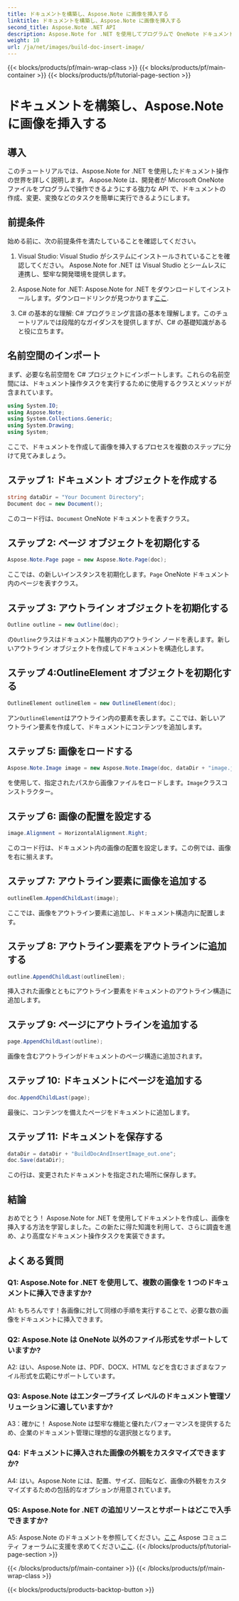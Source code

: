 ```yaml
---
title: ドキュメントを構築し、Aspose.Note に画像を挿入する
linktitle: ドキュメントを構築し、Aspose.Note に画像を挿入する
second_title: Aspose.Note .NET API
description: Aspose.Note for .NET を使用してプログラムで OneNote ドキュメントに画像を挿入する方法を学びます。シームレスなドキュメント操作のための簡単な手順。
weight: 10
url: /ja/net/images/build-doc-insert-image/
---
```


{{< blocks/products/pf/main-wrap-class >}}
{{< blocks/products/pf/main-container >}}
{{< blocks/products/pf/tutorial-page-section >}}

# ドキュメントを構築し、Aspose.Note に画像を挿入する

## 導入

このチュートリアルでは、Aspose.Note for .NET を使用したドキュメント操作の世界を詳しく説明します。 Aspose.Note は、開発者が Microsoft OneNote ファイルをプログラムで操作できるようにする強力な API で、ドキュメントの作成、変更、変換などのタスクを簡単に実行できるようにします。 

## 前提条件

始める前に、次の前提条件を満たしていることを確認してください。

1. Visual Studio: Visual Studio がシステムにインストールされていることを確認してください。 Aspose.Note for .NET は Visual Studio とシームレスに連携し、堅牢な開発環境を提供します。

2.  Aspose.Note for .NET: Aspose.Note for .NET をダウンロードしてインストールします。ダウンロードリンクが見つかります[ここ](https://releases.aspose.com/note/net/).

3. C# の基本的な理解: C# プログラミング言語の基本を理解します。このチュートリアルでは段階的なガイダンスを提供しますが、C# の基礎知識があると役に立ちます。

## 名前空間のインポート

まず、必要な名前空間を C# プロジェクトにインポートします。これらの名前空間には、ドキュメント操作タスクを実行するために使用するクラスとメソッドが含まれています。

```csharp
using System.IO;
using Aspose.Note;
using System.Collections.Generic;
using System.Drawing;
using System;
```

ここで、ドキュメントを作成して画像を挿入するプロセスを複数のステップに分けて見てみましょう。

## ステップ 1: ドキュメント オブジェクトを作成する

```csharp
string dataDir = "Your Document Directory";
Document doc = new Document();
```

このコード行は、`Document` OneNote ドキュメントを表すクラス。

## ステップ 2: ページ オブジェクトを初期化する

```csharp
Aspose.Note.Page page = new Aspose.Note.Page(doc);
```

ここでは、の新しいインスタンスを初期化します。`Page` OneNote ドキュメント内のページを表すクラス。

## ステップ 3: アウトライン オブジェクトを初期化する

```csharp
Outline outline = new Outline(doc);
```

の`Outline`クラスはドキュメント階層内のアウトライン ノードを表します。新しいアウトライン オブジェクトを作成してドキュメントを構造化します。

## ステップ 4:OutlineElement オブジェクトを初期化する

```csharp
OutlineElement outlineElem = new OutlineElement(doc);
```

アン`OutlineElement`はアウトライン内の要素を表します。ここでは、新しいアウトライン要素を作成して、ドキュメントにコンテンツを追加します。

## ステップ 5: 画像をロードする

```csharp
Aspose.Note.Image image = new Aspose.Note.Image(doc, dataDir + "image.jpg");
```

を使用して、指定されたパスから画像ファイルをロードします。`Image`クラスコンストラクター。

## ステップ 6: 画像の配置を設定する

```csharp
image.Alignment = HorizontalAlignment.Right;
```

このコード行は、ドキュメント内の画像の配置を設定します。この例では、画像を右に揃えます。

## ステップ 7: アウトライン要素に画像を追加する

```csharp
outlineElem.AppendChildLast(image);
```

ここでは、画像をアウトライン要素に追加し、ドキュメント構造内に配置します。

## ステップ 8: アウトライン要素をアウトラインに追加する

```csharp
outline.AppendChildLast(outlineElem);
```

挿入された画像とともにアウトライン要素をドキュメントのアウトライン構造に追加します。

## ステップ 9: ページにアウトラインを追加する

```csharp
page.AppendChildLast(outline);
```

画像を含むアウトラインがドキュメントのページ構造に追加されます。

## ステップ 10: ドキュメントにページを追加する

```csharp
doc.AppendChildLast(page);
```

最後に、コンテンツを備えたページをドキュメントに追加します。

## ステップ 11: ドキュメントを保存する

```csharp
dataDir = dataDir + "BuildDocAndInsertImage_out.one";
doc.Save(dataDir);
```

この行は、変更されたドキュメントを指定された場所に保存します。

## 結論

おめでとう！ Aspose.Note for .NET を使用してドキュメントを作成し、画像を挿入する方法を学習しました。この新たに得た知識を利用して、さらに調査を進め、より高度なドキュメント操作タスクを実装できます。

## よくある質問

### Q1: Aspose.Note for .NET を使用して、複数の画像を 1 つのドキュメントに挿入できますか?

A1: もちろんです！各画像に対して同様の手順を実行することで、必要な数の画像をドキュメントに挿入できます。

### Q2: Aspose.Note は OneNote 以外のファイル形式をサポートしていますか?

A2: はい、Aspose.Note は、PDF、DOCX、HTML などを含むさまざまなファイル形式を広範にサポートしています。

### Q3: Aspose.Note はエンタープライズ レベルのドキュメント管理ソリューションに適していますか?

A3：確かに！ Aspose.Note は堅牢な機能と優れたパフォーマンスを提供するため、企業のドキュメント管理に理想的な選択肢となります。

### Q4: ドキュメントに挿入された画像の外観をカスタマイズできますか?

A4: はい。Aspose.Note には、配置、サイズ、回転など、画像の外観をカスタマイズするための包括的なオプションが用意されています。

### Q5: Aspose.Note for .NET の追加リソースとサポートはどこで入手できますか?

 A5: Aspose.Note のドキュメントを参照してください。[ここ](https://reference.aspose.com/note/net/) Aspose コミュニティ フォーラムに支援を求めてください[ここ](https://forum.aspose.com/c/note/28).
{{< /blocks/products/pf/tutorial-page-section >}}

{{< /blocks/products/pf/main-container >}}
{{< /blocks/products/pf/main-wrap-class >}}

{{< blocks/products/products-backtop-button >}}
